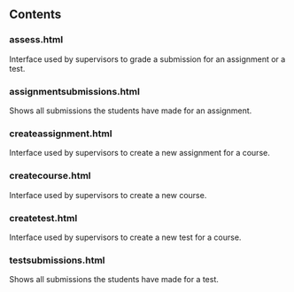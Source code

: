## Contents

### assess.html
Interface used by supervisors to grade a submission for an assignment or a test.

### assignmentsubmissions.html
Shows all submissions the students have made for an assignment.

### createassignment.html
Interface used by supervisors to create a new assignment for a course.

### createcourse.html
Interface used by supervisors to create a new course.

### createtest.html
Interface used by supervisors to create a new test for a course.

### testsubmissions.html
Shows all submissions the students have made for a test.